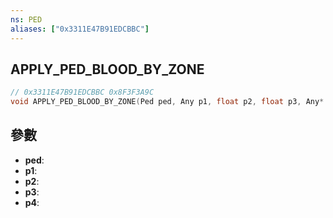```yaml
---
ns: PED
aliases: ["0x3311E47B91EDCBBC"]
---
```

## APPLY_PED_BLOOD_BY_ZONE

```c
// 0x3311E47B91EDCBBC 0x8F3F3A9C
void APPLY_PED_BLOOD_BY_ZONE(Ped ped, Any p1, float p2, float p3, Any* p4);
```


## 參數
* **ped**: 
* **p1**: 
* **p2**: 
* **p3**: 
* **p4**: 

